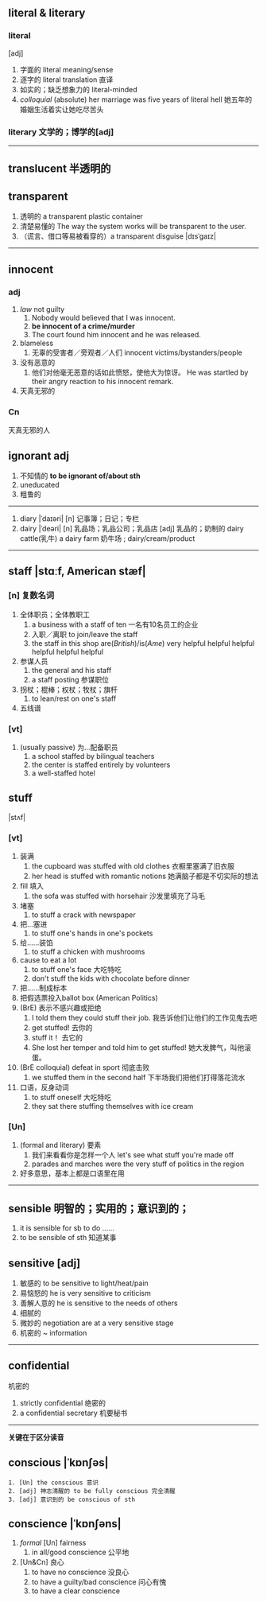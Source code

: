 ## literal & literary
### literal
[adj]
1. 字面的 literal meaning/sense
2. 逐字的 literal translation 直译
3. 如实的；缺乏想象力的 literal-minded
4. *colloquial* (absolute) her marriage was five years of literal hell 她五年的婚姻生活着实让她吃尽苦头

### literary 文学的；博学的[adj]

***
## translucent 半透明的

## transparent
1. 透明的 a transparent plastic container
2. 清楚易懂的 The way the system works will be transparent to the user.
3. （谎言、借口等易被看穿的）a transparent disguise |dɪsˈgaɪz|

***
## innocent
### adj
1. *law* not guilty
    1. Nobody would believed that I was innocent.
    2. **be innocent of a crime/murder**
    3. The court found him innocent and he was released.
2. blameless
    1. 无辜的受害者／旁观者／人们 innocent victims/bystanders/people
3. 没有恶意的
    1. 他们对他毫无恶意的话如此愤怒，使他大为惊讶。 He was startled by their angry reaction to his innocent remark.
4. 天真无邪的
### Cn
天真无邪的人

## ignorant adj
1. 不知情的 **to be ignorant of/about sth**
2. uneducated
3. 粗鲁的

***

1. diary |ˈdaɪəri| [n] 记事簿；日记；专栏
2. dairy |ˈdeəri| [n] 乳品场；乳品公司；乳品店 [adj] 乳品的；奶制的 dairy cattle(乳牛) a dairy farm 奶牛场 ; dairy/cream/product

***
## staff |stɑːf, American stæf|
### [n] 复数名词
1. 全体职员；全体教职工
    1. a business with a staff of ten 一名有10名员工的企业
    2. 入职／离职 to join/leave the staff
    3. the staff in this shop are(*British*)/is(*Ame*) very helpful helpful helpful helpful helpful helpful
2. 参谋人员
    1. the general and his staff
    2. a staff posting 参谋职位
3. 拐杖；棍棒；权杖；牧杖；旗杆
    1. to lean/rest on one's staff
4. 五线谱
### [vt]
1. (usually passive) 为...配备职员
    1. a school staffed by bilingual teachers
    2. the center is staffed entirely by volunteers
    3. a well-staffed hotel

## stuff
|stʌf|
### [vt]
1. 装满
    1. the cupboard was stuffed with old clothes 衣橱里塞满了旧衣服
    2. her head is stuffed with romantic notions 她满脑子都是不切实际的想法
2. fill 填入
    1. the sofa was stuffed with horsehair 沙发里填充了马毛
3. 堵塞
    1. to stuff a crack with newspaper
4. 把...塞进
    1. to stuff one's hands in one's pockets
5. 给……装馅
    1. to stuff a chicken with mushrooms
6. cause to eat a lot
    1. to stuff one's face 大吃特吃
    2. don't stuff the kids with chocolate before dinner
7. 把……制成标本
8. 把假选票投入ballot box (American Politics)
9. (BrE) 表示不感兴趣或拒绝
    1. I told them they could stuff their job. 我告诉他们让他们的工作见鬼去吧
    2. get stuffed! 去你的
    3. stuff it！ 去它的
    3. She lost her temper and told him to get stuffed! 她大发脾气，叫他滚蛋。
10. (BrE colloquial) defeat in sport 彻底击败
    1. we stuffed them in the second half 下半场我们把他们打得落花流水
11. 口语，反身动词
    1. to stuff oneself 大吃特吃
    2. they sat there stuffing themselves with ice cream
### [Un]
1. (formal and literary) 要素
    1. 我们来看看你是怎样一个人 let's see what stuff you're made off
    2. parades and marches were the very stuff of politics in the region
2. 好多意思，基本上都是口语里在用

***
## sensible 明智的；实用的；意识到的；
1. it is sensible for sb to do ……
2. to be sensible of sth 知道某事

## sensitive [adj]
1. 敏感的 to be sensitive to light/heat/pain
2. 易恼怒的 he is very sensitive to criticism
3. 善解人意的 he is sensitive to the needs of others
4. 细腻的
5. 微妙的 negotiation are at a very sensitive stage
6. 机密的 ~ information

***
## confidential
机密的
1. strictly confidential 绝密的
2. a confidential secretary 机要秘书    

***
**关键在于区分读音**
## conscious |ˈkɒnʃəs|
    1. [Un] the conscious 意识
    2. [adj] 神志清醒的 to be fully conscious 完全清醒
    3. [adj] 意识到的 be conscious of sth

## conscience |ˈkɒnʃəns|
1. *formal* [Un] fairness
    1. in all/good conscience 公平地
2. [Un&Cn] 良心
    1. to have no conscience 没良心
    2. to have a guilty/bad conscience 问心有愧
    3. to have a clear conscience 
